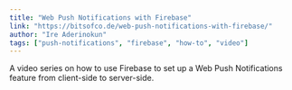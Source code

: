 ```yaml
---
title: "Web Push Notifications with Firebase"
link: "https://bitsofco.de/web-push-notifications-with-firebase/"
author: "Ire Aderinokun"
tags: ["push-notifications", "firebase", "how-to", "video"]
---
```


A video series on how to use Firebase to set up a Web Push Notifications feature from client-side to server-side.

